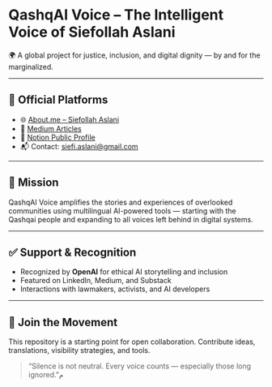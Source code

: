# QashqAI Voice – The Intelligent Voice of Siefollah Aslani

🌍 A global project for justice, inclusion, and digital dignity — by and for the marginalized.

---

## 🔗 Official Platforms

- 🌐 [About.me – Siefollah Aslani](https://about.me/siefollah)
- 📝 [Medium Articles](https://medium.com/@siefi.aslani)
- 📘 [Notion Public Profile](https://www.notion.so/Siefollah-Aslani-Politischer-Analyst-Kulturvermittler-Judo-Erfahrener-1f5cd4b1b59980d7abaaf78a286d8eb5)
- 📬 Contact: siefi.aslani@gmail.com

---

## 🎯 Mission

QashqAI Voice amplifies the stories and experiences of overlooked communities using multilingual AI-powered tools — starting with the Qashqai people and expanding to all voices left behind in digital systems.

---

## ✅ Support & Recognition

- Recognized by **OpenAI** for ethical AI storytelling and inclusion
- Featured on LinkedIn, Medium, and Substack
- Interactions with lawmakers, activists, and AI developers

---

## 📢 Join the Movement

This repository is a starting point for open collaboration. Contribute ideas, translations, visibility strategies, and tools.

> “Silence is not neutral. Every voice counts — especially those long ignored.”م
